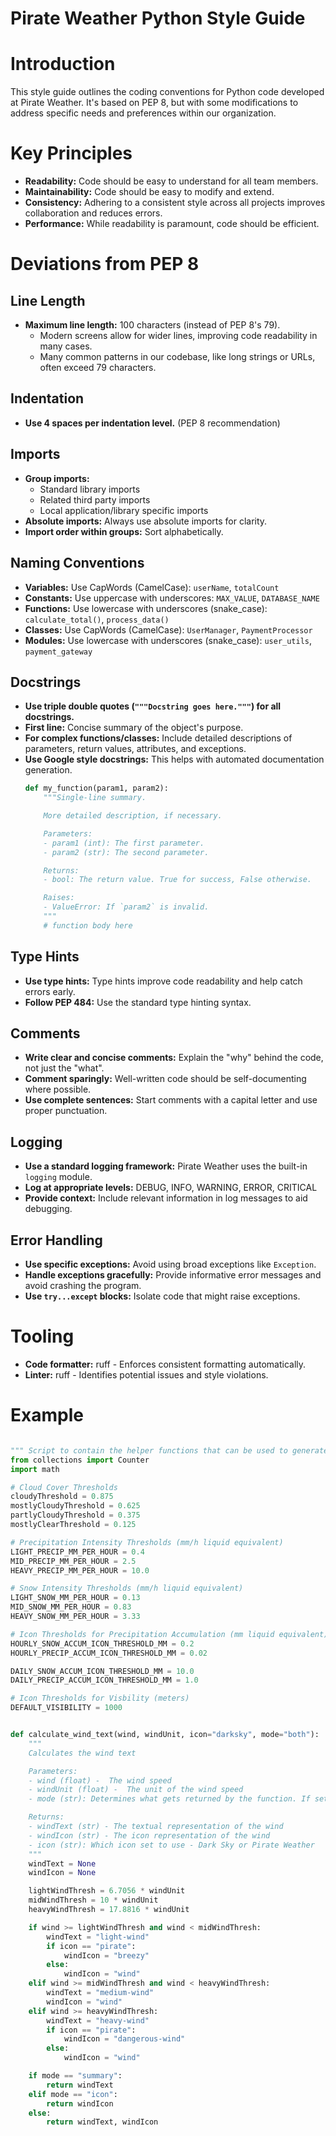 # Pirate Weather Python Style Guide

# Introduction
This style guide outlines the coding conventions for Python code developed at Pirate Weather.
It's based on PEP 8, but with some modifications to address specific needs and
preferences within our organization.

# Key Principles
* **Readability:** Code should be easy to understand for all team members.
* **Maintainability:** Code should be easy to modify and extend.
* **Consistency:** Adhering to a consistent style across all projects improves
  collaboration and reduces errors.
* **Performance:** While readability is paramount, code should be efficient.

# Deviations from PEP 8

## Line Length
* **Maximum line length:** 100 characters (instead of PEP 8's 79).
    * Modern screens allow for wider lines, improving code readability in many cases.
    * Many common patterns in our codebase, like long strings or URLs, often exceed 79 characters.

## Indentation
* **Use 4 spaces per indentation level.** (PEP 8 recommendation)

## Imports
* **Group imports:**
    * Standard library imports
    * Related third party imports
    * Local application/library specific imports
* **Absolute imports:** Always use absolute imports for clarity.
* **Import order within groups:**  Sort alphabetically.

## Naming Conventions

* **Variables:** Use CapWords (CamelCase): `userName`, `totalCount`
* **Constants:**  Use uppercase with underscores: `MAX_VALUE`, `DATABASE_NAME`
* **Functions:** Use lowercase with underscores (snake_case): `calculate_total()`, `process_data()`
* **Classes:** Use CapWords (CamelCase): `UserManager`, `PaymentProcessor`
* **Modules:** Use lowercase with underscores (snake_case): `user_utils`, `payment_gateway`

## Docstrings
* **Use triple double quotes (`"""Docstring goes here."""`) for all docstrings.**
* **First line:** Concise summary of the object's purpose.
* **For complex functions/classes:** Include detailed descriptions of parameters, return values,
  attributes, and exceptions.
* **Use Google style docstrings:** This helps with automated documentation generation.
    ```python
    def my_function(param1, param2):
        """Single-line summary.

        More detailed description, if necessary.

        Parameters:
        - param1 (int): The first parameter.
        - param2 (str): The second parameter.

        Returns:
        - bool: The return value. True for success, False otherwise.

        Raises:
        - ValueError: If `param2` is invalid.
        """
        # function body here
    ```

## Type Hints
* **Use type hints:**  Type hints improve code readability and help catch errors early.
* **Follow PEP 484:**  Use the standard type hinting syntax.

## Comments
* **Write clear and concise comments:** Explain the "why" behind the code, not just the "what".
* **Comment sparingly:** Well-written code should be self-documenting where possible.
* **Use complete sentences:** Start comments with a capital letter and use proper punctuation.

## Logging
* **Use a standard logging framework:**  Pirate Weather uses the built-in `logging` module.
* **Log at appropriate levels:** DEBUG, INFO, WARNING, ERROR, CRITICAL
* **Provide context:** Include relevant information in log messages to aid debugging.

## Error Handling
* **Use specific exceptions:** Avoid using broad exceptions like `Exception`.
* **Handle exceptions gracefully:** Provide informative error messages and avoid crashing the program.
* **Use `try...except` blocks:**  Isolate code that might raise exceptions.

# Tooling
* **Code formatter:**  ruff - Enforces consistent formatting automatically.
* **Linter:**  ruff - Identifies potential issues and style violations.

# Example
```python

""" Script to contain the helper functions that can be used to generate the text summary of the forecast data for Pirate Weather """
from collections import Counter
import math

# Cloud Cover Thresholds 
cloudyThreshold = 0.875
mostlyCloudyThreshold = 0.625
partlyCloudyThreshold = 0.375
mostlyClearThreshold = 0.125

# Precipitation Intensity Thresholds (mm/h liquid equivalent)
LIGHT_PRECIP_MM_PER_HOUR = 0.4
MID_PRECIP_MM_PER_HOUR = 2.5
HEAVY_PRECIP_MM_PER_HOUR = 10.0

# Snow Intensity Thresholds (mm/h liquid equivalent)
LIGHT_SNOW_MM_PER_HOUR = 0.13
MID_SNOW_MM_PER_HOUR = 0.83
HEAVY_SNOW_MM_PER_HOUR = 3.33

# Icon Thresholds for Precipitation Accumulation (mm liquid equivalent)
HOURLY_SNOW_ACCUM_ICON_THRESHOLD_MM = 0.2
HOURLY_PRECIP_ACCUM_ICON_THRESHOLD_MM = 0.02

DAILY_SNOW_ACCUM_ICON_THRESHOLD_MM = 10.0
DAILY_PRECIP_ACCUM_ICON_THRESHOLD_MM = 1.0

# Icon Thresholds for Visbility (meters)
DEFAULT_VISIBILITY = 1000


def calculate_wind_text(wind, windUnit, icon="darksky", mode="both"):
    """
    Calculates the wind text

    Parameters:
    - wind (float) -  The wind speed
    - windUnit (float) -  The unit of the wind speed
    - mode (str): Determines what gets returned by the function. If set to both the summary and icon for the wind will be returned, if just icon then only the icon is returned and if summary then only the summary is returned.

    Returns:
    - windText (str) - The textual representation of the wind
    - windIcon (str) - The icon representation of the wind
    - icon (str): Which icon set to use - Dark Sky or Pirate Weather
    """
    windText = None
    windIcon = None

    lightWindThresh = 6.7056 * windUnit
    midWindThresh = 10 * windUnit
    heavyWindThresh = 17.8816 * windUnit

    if wind >= lightWindThresh and wind < midWindThresh:
        windText = "light-wind"
        if icon == "pirate":
            windIcon = "breezy"
        else:
            windIcon = "wind"
    elif wind >= midWindThresh and wind < heavyWindThresh:
        windText = "medium-wind"
        windIcon = "wind"
    elif wind >= heavyWindThresh:
        windText = "heavy-wind"
        if icon == "pirate":
            windIcon = "dangerous-wind"
        else:
            windIcon = "wind"

    if mode == "summary":
        return windText
    elif mode == "icon":
        return windIcon
    else:
        return windText, windIcon